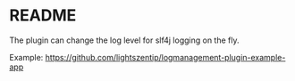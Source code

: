 # README #

The plugin can change the log level for slf4j logging on the fly.

Example: https://github.com/lightszentip/logmanagement-plugin-example-app